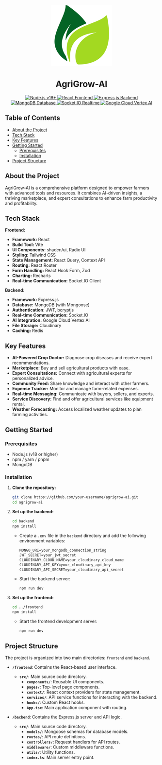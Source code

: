 <p align="center">
  <img src="frontend/public/AgriGro-Logo.png" alt="AgriGrow-AI Logo" width="200"/>
</p>

<h1 align="center">AgriGrow-AI</h1>

<p align="center">
  <a href="https://nodejs.org/en/" target="_blank">
    <img src="https://img.shields.io/badge/Node.js-v18+-339933?style=for-the-badge&logo=node.js&logoColor=white" alt="Node.js v18+">
  </a>
  <a href="https://react.dev/" target="_blank">
    <img src="https://img.shields.io/badge/React-Frontend-61DAFB?style=for-the-badge&logo=react&logoColor=white" alt="React Frontend">
  </a>
  <a href="https://expressjs.com/" target="_blank">
    <img src="https://img.shields.io/badge/Express.js-Backend-000000?style=for-the-badge&logo=express&logoColor=white" alt="Express.js Backend">
  </a>
  <a href="https://www.mongodb.com/" target="_blank">
    <img src="https://img.shields.io/badge/MongoDB-Database-47A248?style=for-the-badge&logo=mongodb&logoColor=white" alt="MongoDB Database">
  </a>
  <a href="https://socket.io/" target="_blank">
    <img src="https://img.shields.io/badge/Socket.IO-Realtime-010101?style=for-the-badge&logo=socket.io&logoColor=white" alt="Socket.IO Realtime">
  </a>
  <a href="https://cloud.google.com/vertex-ai" target="_blank">
    <img src="https://img.shields.io/badge/Google_Cloud-Vertex_AI-4285F4?style=for-the-badge&logo=google-cloud&logoColor=white" alt="Google Cloud Vertex AI">
  </a>
</p>

## Table of Contents
- [About the Project](#about-the-project)
- [Tech Stack](#tech-stack)
- [Key Features](#key-features)
- [Getting Started](#getting-started)
  - [Prerequisites](#prerequisites)
  - [Installation](#installation)
- [Project Structure](#project-structure)

## About the Project

AgriGrow-AI is a comprehensive platform designed to empower farmers with advanced tools and resources. It combines AI-driven insights, a thriving marketplace, and expert consultations to enhance farm productivity and profitability.

## Tech Stack

**Frontend:**
- **Framework:** React
- **Build Tool:** Vite
- **UI Components:** shadcn/ui, Radix UI
- **Styling:** Tailwind CSS
- **State Management:** React Query, Context API
- **Routing:** React Router
- **Form Handling:** React Hook Form, Zod
- **Charting:** Recharts
- **Real-time Communication:** Socket.IO Client

**Backend:**
- **Framework:** Express.js
- **Database:** MongoDB (with Mongoose)
- **Authentication:** JWT, bcryptjs
- **Real-time Communication:** Socket.IO
- **AI Integration:** Google Cloud Vertex AI
- **File Storage:** Cloudinary
- **Caching:** Redis

## Key Features

- **AI-Powered Crop Doctor:** Diagnose crop diseases and receive expert recommendations.
- **Marketplace:** Buy and sell agricultural products with ease.
- **Expert Consultations:** Connect with agricultural experts for personalized advice.
- **Community Feed:** Share knowledge and interact with other farmers.
- **Expense Tracker:** Monitor and manage farm-related expenses.
- **Real-time Messaging:** Communicate with buyers, sellers, and experts.
- **Service Discovery:** Find and offer agricultural services like equipment rental.
- **Weather Forecasting:** Access localized weather updates to plan farming activities.

## Getting Started

### Prerequisites

- Node.js (v18 or higher)
- npm / yarn / pnpm
- MongoDB

### Installation

1. **Clone the repository:**
   ```bash
   git clone https://github.com/your-username/agrigrow-ai.git
   cd agrigrow-ai
   ```

2. **Set up the backend:**
   ```bash
   cd backend
   npm install
   ```
   - Create a `.env` file in the `backend` directory and add the following environment variables:
     ```
     MONGO_URI=your_mongodb_connection_string
     JWT_SECRET=your_jwt_secret
     CLOUDINARY_CLOUD_NAME=your_cloudinary_cloud_name
     CLOUDINARY_API_KEY=your_cloudinary_api_key
     CLOUDINARY_API_SECRET=your_cloudinary_api_secret
     ```
   - Start the backend server:
     ```bash
     npm run dev
     ```

3. **Set up the frontend:**
   ```bash
   cd ../frontend
   npm install
   ```
   - Start the frontend development server:
     ```bash
     npm run dev
     ```

## Project Structure

The project is organized into two main directories: `frontend` and `backend`.

- **`/frontend`**: Contains the React-based user interface.
  - **`src/`**: Main source code directory.
    - **`components/`**: Reusable UI components.
    - **`pages/`**: Top-level page components.
    - **`context/`**: React context providers for state management.
    - **`services/`**: API service functions for interacting with the backend.
    - **`hooks/`**: Custom React hooks.
    - **`App.tsx`**: Main application component with routing.

- **`/backend`**: Contains the Express.js server and API logic.
  - **`src/`**: Main source code directory.
    - **`models/`**: Mongoose schemas for database models.
    - **`routes/`**: API route definitions.
    - **`controllers/`**: Request handlers for API routes.
    - **`middleware/`**: Custom middleware functions.
    - **`utils/`**: Utility functions.
    - **`index.ts`**: Main server entry point.